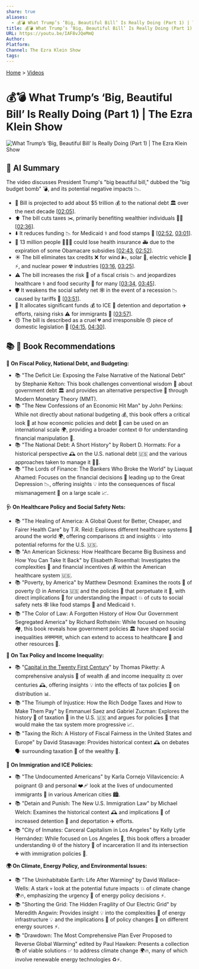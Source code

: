 ```yaml
---
share: true
aliases:
  - 💰💣 What Trump’s ‘Big, Beautiful Bill’ Is Really Doing (Part 1) | The Ezra Klein Show
title: 💰💣 What Trump’s ‘Big, Beautiful Bill’ Is Really Doing (Part 1) | The Ezra Klein Show
URL: https://youtu.be/IAF8vJQeMmQ
Author: 
Platform: 
Channel: The Ezra Klein Show
tags: 
---
```

[Home](../index.md) > [Videos](./index.md)  
# 💰💣 What Trump’s ‘Big, Beautiful Bill’ Is Really Doing (Part 1) | The Ezra Klein Show  
![What Trump’s ‘Big, Beautiful Bill’ Is Really Doing (Part 1) | The Ezra Klein Show](https://youtu.be/IAF8vJQeMmQ)  
  
## 🤖 AI Summary  
The video discusses President Trump's "big beautiful bill," dubbed the "big budget bomb" 💣, and its potential negative impacts 📉.  
  
* 💸 Bill is projected to add about $5 trillion 💰 to the national debt 🏛️ over the next decade \[[02:05](http://www.youtube.com/watch?v=IAF8vJQeMmQ&t=125)\].  
* ⬆️ The bill cuts taxes ✂️, primarily benefiting wealthier individuals 🤵👰 \[[02:36](http://www.youtube.com/watch?v=IAF8vJQeMmQ&t=156)\].  
* ⬇️ It reduces funding 📉 for Medicaid ⚕️ and food stamps 🍎 \[[02:52](http://www.youtube.com/watch?v=IAF8vJQeMmQ&t=172), [03:01](http://www.youtube.com/watch?v=IAF8vJQeMmQ&t=181)\].  
* 🏥 13 million people 🧑‍🤝‍🧑 could lose health insurance 🚑 due to the expiration of some Obamacare subsidies \[[02:43](http://www.youtube.com/watch?v=IAF8vJQeMmQ&t=163), [02:52](http://www.youtube.com/watch?v=IAF8vJQeMmQ&t=172)\].  
* ☀️ The bill eliminates tax credits ❌ for wind 🌬️, solar 🔆, electric vehicle 🚗⚡️, and nuclear power ☢️ industries \[[03:16](http://www.youtube.com/watch?v=IAF8vJQeMmQ&t=196), [03:25](http://www.youtube.com/watch?v=IAF8vJQeMmQ&t=205)\].  
* ⚠️ The bill increases the risk 🚨 of a fiscal crisis 📉 and jeopardizes healthcare ⚕️ and food security 🍎 for many \[[03:34](http://www.youtube.com/watch?v=IAF8vJQeMmQ&t=214), [03:45](http://www.youtube.com/watch?v=IAF8vJQeMmQ&t=225)\].  
* 🛡️ It weakens the social safety net 🕸️ in the event of a recession 📉 caused by tariffs 🚧 \[[03:51](http://www.youtube.com/watch?v=IAF8vJQeMmQ&t=231)\].  
* 👮 It allocates significant funds 💰 to ICE 🛂 detention and deportation ✈️ efforts, raising risks ⚠️ for immigrants 🧳 \[[03:57](http://www.youtube.com/watch?v=IAF8vJQeMmQ&t=237)\].  
* 😠 The bill is described as a cruel 💔 and irresponsible 😠 piece of domestic legislation 📜 \[[04:15](http://www.youtube.com/watch?v=IAF8vJQeMmQ&t=255), [04:30](http://www.youtube.com/watch?v=IAF8vJQeMmQ&t=270)\].  
  
## 📚 📖 Book Recommendations  
  
**📜 On Fiscal Policy, National Debt, and Budgeting:**  
  
* 📚 "The Deficit Lie: Exposing the False Narrative of the National Debt" by Stephanie Kelton: This book challenges conventional wisdom 🧠 about government debt 🏛️ and provides an alternative perspective 👀 through Modern Monetary Theory (MMT).  
* 📚 "The New Confessions of an Economic Hit Man" by John Perkins: While not directly about national budgeting 💰, this book offers a critical look 🧐 at how economic policies and debt 💸 can be used on an international scale 🌍, providing a broader context 🌐 for understanding financial manipulation 🤹.  
* 📚 "The National Debt: A Short History" by Robert D. Hormats: For a historical perspective 🕰️ on the U.S. national debt 🇺🇸 and the various approaches taken to manage it 🧑‍💼.  
* 📚 "The Lords of Finance: The Bankers Who Broke the World" by Liaquat Ahamed: Focuses on the financial decisions 🏦 leading up to the Great Depression 📉, offering insights 💡 into the consequences of fiscal mismanagement 💸 on a large scale 📈.  
  
**🩺 On Healthcare Policy and Social Safety Nets:**  
  
* 📚 "The Healing of America: A Global Quest for Better, Cheaper, and Fairer Health Care" by T.R. Reid: Explores different healthcare systems 🏥 around the world 🌍, offering comparisons ⚖️ and insights 💡 into potential reforms for the U.S. 🇺🇸.  
* 📚 "An American Sickness: How Healthcare Became Big Business and How You Can Take It Back" by Elisabeth Rosenthal: Investigates the complexities 🧩 and financial incentives 💰 within the American healthcare system 🇺🇸.  
* 📚 "Poverty, by America" by Matthew Desmond: Examines the roots 🌱 of poverty 😔 in America 🇺🇸 and the policies 📜 that perpetuate it 🔄, with direct implications 🎯 for understanding the impact 💥 of cuts to social safety nets 🕸️ like food stamps 🍎 and Medicaid ⚕️.  
* 📚 "The Color of Law: A Forgotten History of How Our Government Segregated America" by Richard Rothstein: While focused on housing 🏘️, this book reveals how government policies 🏛️ have shaped social inequalities  असमानता, which can extend to access to healthcare 🏥 and other resources 💎.  
  
**🏦 On Tax Policy and Income Inequality:**  
  
* 📚 "[Capital in the Twenty First Century](../books/capital-in-the-twenty-first-century.md)" by Thomas Piketty: A comprehensive analysis 🔬 of wealth 💰 and income inequality ⚖️ over centuries 🕰️, offering insights 💡 into the effects of tax policies 📜 on distribution 📊.  
* 📚 "The Triumph of Injustice: How the Rich Dodge Taxes and How to Make Them Pay" by Emmanuel Saez and Gabriel Zucman: Explores the history 📜 of taxation 🧾 in the U.S. 🇺🇸 and argues for policies 📜 that would make the tax system more progressive 📈.  
* 📚 "Taxing the Rich: A History of Fiscal Fairness in the United States and Europe" by David Stasavage: Provides historical context 🕰️ on debates 🗣️ surrounding taxation 🧾 of the wealthy 🤑.  
  
**🛂 On Immigration and ICE Policies:**  
  
* 📚 "The Undocumented Americans" by Karla Cornejo Villavicencio: A poignant 😢 and personal ❤️‍🩹 look at the lives of undocumented immigrants 🧳 in various American cities 🏙️.  
* 📚 "Detain and Punish: The New U.S. Immigration Law" by Michael Welch: Examines the historical context 🕰️ and implications 🎯 of increased detention 👮 and deportation ✈️ efforts.  
* 📚 "City of Inmates: Carceral Capitalism in Los Angeles" by Kelly Lytle Hernández: While focused on Los Angeles 🌴, this book offers a broader understanding 🌐 of the history 📜 of incarceration ⛓️ and its intersection ➕ with immigration policies 🛂.  
  
**🌍 On Climate, Energy Policy, and Environmental Issues:**  
  
* 📚 "The Uninhabitable Earth: Life After Warming" by David Wallace-Wells: A stark 💀 look at the potential future impacts 💥 of climate change 🌍🔥, emphasizing the urgency 🚨 of energy policy decisions ⚡.  
* 📚 "Shorting the Grid: The Hidden Fragility of Our Electric Grid" by Meredith Angwin: Provides insight 💡 into the complexities 🧩 of energy infrastructure 💡 and the implications 🎯 of policy changes 📜 on different energy sources ⚡.  
* 📚 "Drawdown: The Most Comprehensive Plan Ever Proposed to Reverse Global Warming" edited by Paul Hawken: Presents a collection 📚 of viable solutions ✅ to address climate change 🌍🔥, many of which involve renewable energy technologies ♻️⚡.  
